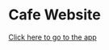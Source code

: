 # Cafe Website
[Click here to go to the app](https://scripting-lab-programs-d0zueotz0-nandanhere.vercel.app/homework/oct-20th/index.html)